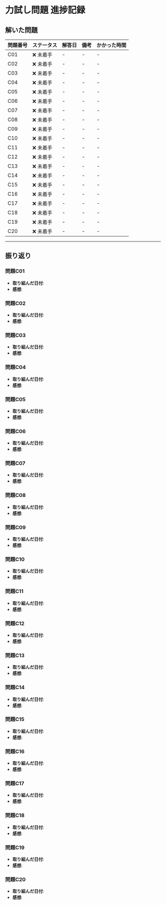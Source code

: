 # 力試し問題 進捗記録

## 解いた問題
| 問題番号 | ステータス | 解答日      | 備考                                    | かかった時間 |
|----------|-----------|-------------|-----------------------------------------|--------------|
| C01      | ❌ 未着手  | -           | -                                       | -            |
| C02      | ❌ 未着手  | -           | -                                       | -            |
| C03      | ❌ 未着手  | -           | -                                       | -            |
| C04      | ❌ 未着手  | -           | -                                       | -            |
| C05      | ❌ 未着手  | -           | -                                       | -            |
| C06      | ❌ 未着手  | -           | -                                       | -            |
| C07      | ❌ 未着手  | -           | -                                       | -            |
| C08      | ❌ 未着手  | -           | -                                       | -            |
| C09      | ❌ 未着手  | -           | -                                       | -            |
| C10      | ❌ 未着手  | -           | -                                       | -            |
| C11      | ❌ 未着手  | -           | -                                       | -            |
| C12      | ❌ 未着手  | -           | -                                       | -            |
| C13      | ❌ 未着手  | -           | -                                       | -            |
| C14      | ❌ 未着手  | -           | -                                       | -            |
| C15      | ❌ 未着手  | -           | -                                       | -            |
| C16      | ❌ 未着手  | -           | -                                       | -            |
| C17      | ❌ 未着手  | -           | -                                       | -            |
| C18      | ❌ 未着手  | -           | -                                       | -            |
| C19      | ❌ 未着手  | -           | -                                       | -            |
| C20      | ❌ 未着手  | -           | -                                       | -            |

---

## 振り返り

### 問題C01
- **取り組んだ日付**: 
- **感想**: 

### 問題C02
- **取り組んだ日付**: 
- **感想**: 

### 問題C03
- **取り組んだ日付**: 
- **感想**: 

### 問題C04
- **取り組んだ日付**: 
- **感想**: 

### 問題C05
- **取り組んだ日付**: 
- **感想**: 

### 問題C06
- **取り組んだ日付**: 
- **感想**: 

### 問題C07
- **取り組んだ日付**: 
- **感想**: 

### 問題C08
- **取り組んだ日付**: 
- **感想**: 

### 問題C09
- **取り組んだ日付**: 
- **感想**: 

### 問題C10
- **取り組んだ日付**: 
- **感想**: 

### 問題C11
- **取り組んだ日付**: 
- **感想**: 

### 問題C12
- **取り組んだ日付**: 
- **感想**: 

### 問題C13
- **取り組んだ日付**: 
- **感想**: 

### 問題C14
- **取り組んだ日付**: 
- **感想**: 

### 問題C15
- **取り組んだ日付**: 
- **感想**: 

### 問題C16
- **取り組んだ日付**: 
- **感想**: 

### 問題C17
- **取り組んだ日付**: 
- **感想**: 

### 問題C18
- **取り組んだ日付**: 
- **感想**: 

### 問題C19
- **取り組んだ日付**: 
- **感想**: 

### 問題C20
- **取り組んだ日付**: 
- **感想**: 
